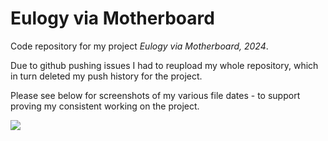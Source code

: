 # Eulogy via Motherboard

Code repository for my project _Eulogy via Motherboard, 2024_.

Due to github pushing issues I had to reupload my whole repository, which in turn deleted my push history for the project.

Please see below for screenshots of my various file dates - to support proving my consistent working on the project.

<img src="https://drive.google.com/uc?export=view&id=1M_BMEfVqyPQD3mqsAIv6Nmy7FfloeEYS"/>
